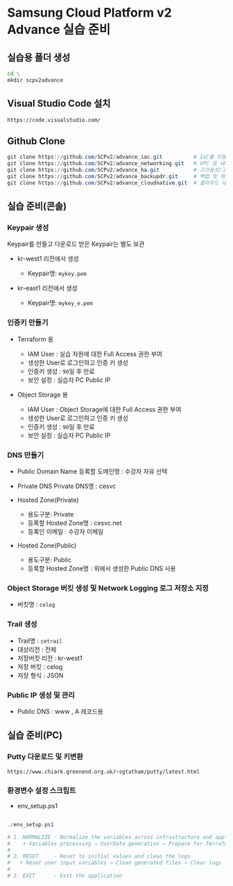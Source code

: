 # Samsung Cloud Platform v2 Advance 실습 준비

## 실습용 폴더 생성

```cmd
cd \
mkdir scpv2advance
```

## Visual Studio Code 설치

```url
https://code.visualstudio.com/
```

## Github Clone

```powershell
git clone https://github.com/SCPv2/advance_iac.git          # IaC를 이용한 클라우드 자원 배포 자동화
git clone https://github.com/SCPv2/advance_networking.git   # VPC 및 네트워크 확장
git clone https://github.com/SCPv2/advance_ha.git           # 고가용성/고성능 3계층 아키텍처 구현
git clone https://github.com/SCPv2/advance_backupdr.git     # 백업 및 재해복구 구현
git clone https://github.com/SCPv2/advance_cloudnative.git  # 클라우드 네이티브 환경 구현
```

## 실습 준비(콘솔)

### Keypair 생성

Keypair를 만들고 다운로드 받은 Keypair는 별도 보관

- kr-west1 리전에서 생성
  - Keypair명: `mykey.pem`

- kr-east1 리전에서 생성
  - Keypair명: `mykey_e.pem`

### 인증키 만들기

- Terraform 용

  - IAM User : 실습 자원에 대한 Full Access 권한 부여
  - 생성한 User로 로그인하고 인증 키 생성
  - 인증키 생성 : `90`일 후 만료
  - 보안 설정 : 실습자 PC Public IP

- Object Storage 용

  - IAM User : Object Storage에 대한 Full Access 권한 부여
  - 생성한 User로 로그인하고 인증 키 생성
  - 인증키 생성 : `90`일 후 만료
  - 보안 설정 : 실습자 PC Public IP

### DNS 만들기

- Public Domain Name
등록할 도메인명 : 수강자 자유 선택

- Private DNS
Private DNS명 : cesvc

- Hosted Zone(Private)
  - 용도구분: Private
  - 등록할 Hosted Zone명 : cesvc.net
  - 등록인 이메일 : 수강자 이메일

- Hosted Zone(Public)
  - 용도구분: Public
  - 등록할 Hosted Zone명 : 위에서 생성한 Public DNS 사용

### Object Storage 버킷 생성 및 Network Logging 로그 저장소 지정

- 버킷명 : `celog`

### Trail 생성

- Trail명 : `cetrail`
- 대상리전 : 전체
- 저장버킷 리전 : kr-west1
- 저장 버킷 : celog
- 저장 형식 : JSON

### Public IP 생성 및 관리

- Public DNS : www , A 레코드용

## 실습 준비(PC)

### Putty 다운로드 및 키변환

```url
https://www.chiark.greenend.org.uk/~sgtatham/putty/latest.html
```

### 환경변수 설정 스크립트

- env_setup.ps1

```powershell

./env_setup.ps1

# 1. NORMALIZE - Normalize the variables across infrastructure and application
#    • Variables processing → UserData generation → Prepare for Terraform
#
# 2. RESET     - Reset to initial values and clean the logs
#   • Reset user input variables → Clean generated files → Clear logs
#
# 3. EXIT      - Exit the application

```
